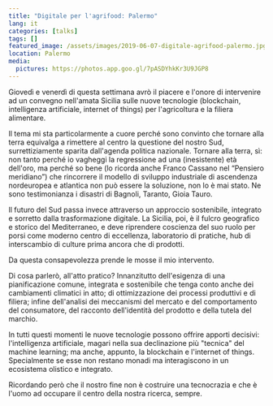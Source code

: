```yaml
---
title: "Digitale per l'agrifood: Palermo"
lang: it
categories: [talks]
tags: []
featured_image: /assets/images/2019-06-07-digitale-agrifood-palermo.jpg
location: Palermo
media:
  pictures: https://photos.app.goo.gl/7pASDYhkKr3U9JGP8
---
```


Giovedì e venerdì di questa settimana avrò il piacere e l'onore di intervenire ad un convegno nell'amata Sicilia sulle nuove tecnologie (blockchain, intelligenza artificiale, internet of things) per l'agricoltura e la filiera alimentare.

Il tema mi sta particolarmente a cuore perché sono convinto che tornare alla terra equivalga a rimettere al centro la questione del nostro Sud, surrettiziamente sparita dall'agenda politica nazionale. Tornare alla terra, sì: non tanto perché io vagheggi la regressione ad una (inesistente) età dell'oro, ma perché so bene (lo ricorda anche Franco Cassano nel “Pensiero meridiano”) che rincorrere il modello di sviluppo industriale di ascendenza nordeuropea e atlantica non può essere la soluzione, non lo è mai stato. Ne sono testimonianza i disastri di Bagnoli, Taranto, Gioia Tauro.

Il futuro del Sud passa invece attraverso un approccio sostenibile, integrato e sorretto dalla trasformazione digitale. La Sicilia, poi, è il fulcro geografico e storico del Mediterraneo, e deve riprendere coscienza del suo ruolo per porsi come moderno centro di eccellenza, laboratorio di pratiche, hub di interscambio di culture prima ancora che di prodotti.

Da questa consapevolezza prende le mosse il mio intervento.

Di cosa parlerò, all'atto pratico? Innanzitutto dell'esigenza di una pianificazione comune, integrata e sostenibile che tenga conto anche dei cambiamenti climatici in atto; di ottimizzazione dei processi produttivi e di filiera; infine dell'analisi dei meccanismi del mercato e del comportamento del consumatore, del racconto dell'identità del prodotto e della tutela del marchio.

In tutti questi momenti le nuove tecnologie possono offrire apporti decisivi: l'intelligenza artificiale, magari nella sua declinazione più "tecnica" del machine learning; ma anche, appunto, la blockchain e l'internet of things. Specialmente se esse non restano monadi ma interagiscono in un ecosistema olistico e integrato.

Ricordando però che il nostro fine non è costruire una tecnocrazia e che è l'uomo ad occupare il centro della nostra ricerca, sempre.

